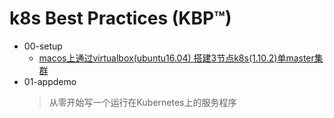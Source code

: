 # k8s Best Practices (KBP™)

- 00-setup
   - [macos上通过virtualbox(ubuntu16.04) 搭建3节点k8s(1.10.2)单master集群](00-setup/00_install_k8s_1.10.2_by_ubuntu16.04.md)
- 01-appdemo
   > 从零开始写一个运行在Kubernetes上的服务程序


